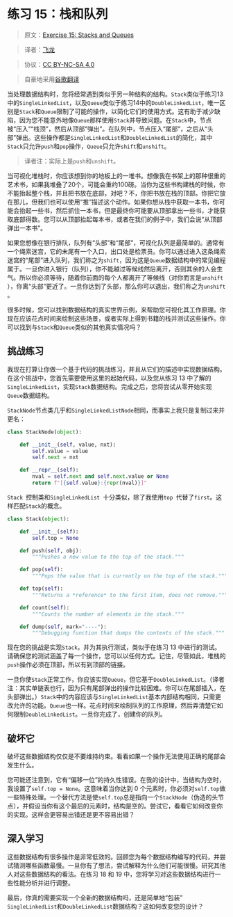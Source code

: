 # 练习 15：栈和队列

> 原文：[Exercise 15: Stacks and Queues](https://learncodethehardway.org/more-python-book/ex15.html)

> 译者：[飞龙](https://github.com/wizardforcel)

> 协议：[CC BY-NC-SA 4.0](http://creativecommons.org/licenses/by-nc-sa/4.0/)

> 自豪地采用[谷歌翻译](https://translate.google.cn/)

当处理数据结构时，您将经常遇到类似于另一种结构的结构。`Stack`类似于练习13中的`SingleLinkedList`，以及`Queue`类似于练习14中的`DoubleLinkedList`，唯一区别是`Stack`和`Queue`限制了可能的操作，以简化它们的使用方式。这有助于减少缺陷，因为您不能意外地像`Queue`那样使用`Stack`并导致问题。在`Stack`中，节点被“压入”“栈顶”，然后从顶部“弹出”。在队列中，节点压入“尾部”，之后从“头部”弹出。这些操作都是`SingleLinkedList`和`DoubleLinkedList`的简化，其中`Stack`只允许`push`和`pop`操作，`Queue`只允许`shift`和`unshift`。

> 译者注：实际上是`push`和`unshift`。

当可视化堆栈时，你应该想到你的地板上的一堆书。想像我在书架上的那种很重的艺术书，如果我堆叠了20个，可能会重约100磅。当你为这些书构建栈的时候，你不能抬起整个栈，并且把书放在底部，对吧？不，你把书放在栈的顶部。你把它放在那儿，但我们也可以使用“推”描述这个动作。如果你想从栈中获取一本书，你可能会抬起一些书，然后抓住一本书，但是最终你可能要从顶部拿出一些书，才能获取底部得数。您可以从顶部抬起每本书，或者在我们的例子中，我们会说“从顶部弹出一本书”。

如果您想像在银行排队，队列有“头部”和“尾部”，可视化队列是最简单的。通常有一个绳索迷宫，它的末尾有一个入口，出口处是检票员。你可以通过进入这条绳索迷宫的“尾部”进入队列，我们​​称之为`shift`，因为这是`Queue`数据结构中的常见编程属于。一旦你进入银行（队列），你不能越过等候线然后离开，否则其余的人会生气。所以你必须等待，随着你前面的每个人都离开了等候线（对你而言是`unshift `），你离“头部”更近了。一旦你达到了头部，那么你可以退出，我们称之为`unshift `。

很多时候，您可以找到数据结构的真实世界示例，来帮助您可视化其工作原理。你现在应该花点时间来绘制这些场景，或者实际上得到书籍的栈并测试这些操作。你可以找到与`Stack`和`Queue`类似的其他真实情况吗？

## 挑战练习

我现在打算让你做一个基于代码的挑战练习，并且从它们的描述中实现数据结构。在这个挑战中，您首先需要使用这里的起始代码，以及您从练习 13 中了解的`SingleLinkedList`，实现`Stack`数据结构。完成之后，您将尝试从零开始实现`Queue`数据结构。

`StackNode`节点类几乎和`SingleLinkedListNode`相同，而事实上我只是复制过来并更名：

```py
class StackNode(object):

    def __init__(self, value, nxt):
        self.value = value
        self.next = nxt

    def __repr__(self):
        nval = self.next and self.next.value or None
        return f"[{self.value}:{repr(nval)}]"
```

`Stack `控制类和`SingleLinkedList `十分类似，除了我使用`top `代替了`first`。这样匹配`Stack`的概念。

```py
class Stack(object):

    def __init__(self):
        self.top = None

    def push(self, obj):
        """Pushes a new value to the top of the stack."""

    def pop(self):
        """Pops the value that is currently on the top of the stack."""

    def top(self):
        """Returns a *reference* to the first item, does not remove."""

    def count(self):
        """Counts the number of elements in the stack."""

    def dump(self, mark="----"):
        """Debugging function that dumps the contents of the stack."""
```

现在您的挑战是实现`Stack`，并为其执行测试，类似于在练习 13 中进行的测试。请确保您的测试涵盖了每一个操作，您可以以任何方式。记住，尽管如此，堆栈的`push`操作必须在顶部，所以有到顶部的链接。

一旦你使`Stack`正常工作，你应该实现`Queue`，但它基于`DoubleLinkedList`。（译者注：其实单链表也行，因为只有尾部弹出的操作比较困难。你可以在尾部插入，在头部弹出。）`Stack`中的内容应该与`SingleLinkedList`基本内部结构相同，只需更改允许的功能。`Queue`也一样。花点时间来绘制队列的工作原理，然后弄清楚它如何限制`DoubleLinkedList`。一旦你完成了，创建你的队列。

## 破坏它

破坏这些数据结构仅仅是不要维持约束。看看如果一个操作无法使用正确的尾部会发生什么。

您可能还注意到，它有“偏移一位”的持久性错误。在我的设计中，当结构为空时，我设置了`self.top = None`。这意味着当你达到 0 个元素时，你必须对`self.top`做一些特殊处理。一个替代方法是使`self.top`总是指向一个`StackNode`（伪造的头节点），并假设当你有这个最后的元素时，结构是空的。尝试它，看看它如何改变你的实现。这样会更容易出错还是更不容易出错？

## 深入学习

这些数据结构有很多操作是非常低效的。回顾您为每个数据结构编写的代码，并尝试猜测哪些函数最慢。一旦你有了想法，尝试解释为什么他们可能很慢。研究其他人对这些数据结构的看法。在练习 18 和 19 中，您将学习对这些数据结构进行一些性能分析并进行调整。

最后，你真的需要实现一个全新的数据结构吗，还是简单地“包装” `SingleLinkedList`和`DoubleLinkedList`数据结构？这如何改变您的设计？
